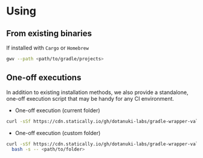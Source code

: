 # Using

## From existing binaries

If installed with `Cargo` or `Homebrew`

```bash
gwv --path <path/to/gradle/projects>
```

## One-off executions

In addition to existing installation methods, we also provide a standalone, one-off
execution script that may be handy for any CI environment.

- One-off execution (current folder)

```bash
curl -sSf https://cdn.statically.io/gh/dotanuki-labs/gradle-wrapper-validator/main/run | bash
```

- One-off execution (custom folder)

```bash
curl -sSf https://cdn.statically.io/gh/dotanuki-labs/gradle-wrapper-validator/main/run |\
  bash -s -- <path/to/folder>
```
